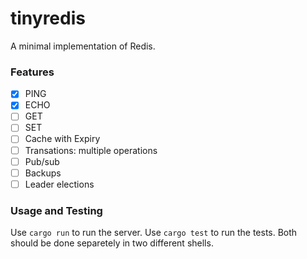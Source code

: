 # tinyredis 

A minimal implementation of Redis.

### Features
- [x] PING
- [x] ECHO
- [ ] GET
- [ ] SET
- [ ] Cache with Expiry
- [ ] Transations: multiple operations
- [ ] Pub/sub
- [ ] Backups
- [ ] Leader elections

### Usage and Testing

Use `cargo run` to run the server. Use `cargo test` to run the tests. Both should be done separetely in two different shells.